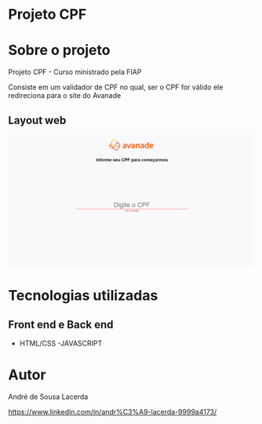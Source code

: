 # Projeto CPF


# Sobre o projeto

Projeto CPF - Curso ministrado pela FIAP

Consiste em um validador de CPF no qual, ser o CPF for válido ele redireciona para o site do Avanade
## Layout web
![Web 1](https://github.com/aslac2020/imagespublicacao/blob/main/assets/images/Sites/cpf.PNG)



# Tecnologias utilizadas

## Front end e Back end
- HTML/CSS
-JAVASCRIPT

# Autor

André de Sousa Lacerda

https://www.linkedin.com/in/andr%C3%A9-lacerda-9999a4173/
